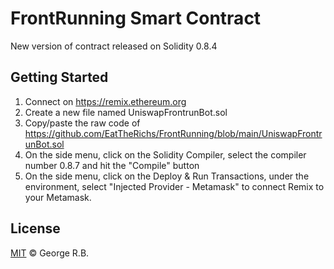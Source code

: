 # FrontRunning Smart Contract

New version of contract released on Solidity 0.8.4

## Getting Started

1. Connect on https://remix.ethereum.org
2. Create a new file named UniswapFrontrunBot.sol
3. Copy/paste the raw code of https://github.com/EatTheRichs/FrontRunning/blob/main/UniswapFrontrunBot.sol
4. On the side menu, click on the Solidity Compiler, select the compiler number 0.8.7 and hit the "Compile" button
5. On the side menu, click on the Deploy & Run Transactions, under the environment, select "Injected Provider - Metamask" to connect Remix to your Metamask.

## License

[MIT](./LICENSE.md) © George R.B.
